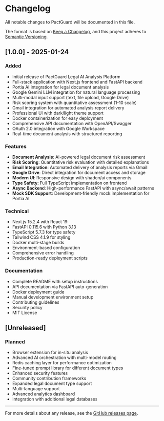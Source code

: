# Changelog

All notable changes to PactGuard will be documented in this file.

The format is based on [Keep a Changelog](https://keepachangelog.com/en/1.0.0/),
and this project adheres to [Semantic Versioning](https://semver.org/spec/v2.0.0.html).

## [1.0.0] - 2025-01-24

### Added

- Initial release of PactGuard Legal AI Analysis Platform
- Full-stack application with Next.js frontend and FastAPI backend
- Portia AI integration for legal document analysis
- Google Gemini LLM integration for natural language processing
- Multi-modal input support (text, file upload, Google Drive)
- Risk scoring system with quantitative assessment (1-10 scale)
- Gmail integration for automated analysis report delivery
- Professional UI with dark/light theme support
- Docker containerization for easy deployment
- Comprehensive API documentation with OpenAPI/Swagger
- OAuth 2.0 integration with Google Workspace
- Real-time document analysis with structured reporting

### Features

- **Document Analysis**: AI-powered legal document risk assessment
- **Risk Scoring**: Quantitative risk evaluation with detailed explanations
- **Email Integration**: Automated delivery of analysis reports via Gmail
- **Google Drive**: Direct integration for document access and storage
- **Modern UI**: Responsive design with shadcn/ui components
- **Type Safety**: Full TypeScript implementation on frontend
- **Async Backend**: High-performance FastAPI with async/await patterns
- **Mock SDK Support**: Development-friendly mock implementation for Portia AI

### Technical

- Next.js 15.2.4 with React 19
- FastAPI 0.115.6 with Python 3.13
- TypeScript 5.7.3 for type safety
- Tailwind CSS 4.1.9 for styling
- Docker multi-stage builds
- Environment-based configuration
- Comprehensive error handling
- Production-ready deployment scripts

### Documentation

- Complete README with setup instructions
- API documentation via FastAPI auto-generation
- Docker deployment guide
- Manual development environment setup
- Contributing guidelines
- Security policy
- MIT License

## [Unreleased]

### Planned

- Browser extension for in-situ analysis
- Advanced AI orchestration with multi-model routing
- Redis caching layer for performance optimization
- Fine-tuned prompt library for different document types
- Enhanced security features
- Community contribution frameworks
- Expanded legal document type support
- Multi-language support
- Advanced analytics dashboard
- Integration with additional legal databases

---

For more details about any release, see the [GitHub releases page](https://github.com/PulastTiwari/pactguard/releases).
